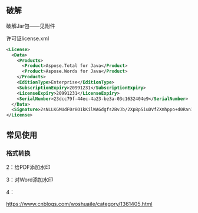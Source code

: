 ## 破解

破解Jar包——见附件

许可证license.xml

```xml
<License>
  <Data>
    <Products>
      <Product>Aspose.Total for Java</Product>
      <Product>Aspose.Words for Java</Product>
    </Products>
    <EditionType>Enterprise</EditionType>
    <SubscriptionExpiry>20991231</SubscriptionExpiry>
    <LicenseExpiry>20991231</LicenseExpiry>
    <SerialNumber>23dcc79f-44ec-4a23-be3a-03c1632404e9</SerialNumber>
  </Data>
  <Signature>2sNLLKGMUdF0r8O1kKilWAGdgfs2BvJb/2Xp8p5iuDVfZXmhppo+d0Ran1P9TKdjV4ABwAgKXxJ3jcQTqE/2IRfqwnPf8itN8aFZlV3TJPYeD3yWE7IT55Gz6EijUpC7aKeoohTb4w2fpox58wWoF3SNp6sK6jDfiAUGEHYJ9pjU=</Signature>
</License>
```

## 常见使用

### 格式转换

2：给PDF添加水印

3：对Word添加水印

4：

https://www.cnblogs.com/woshuaile/category/1361405.html